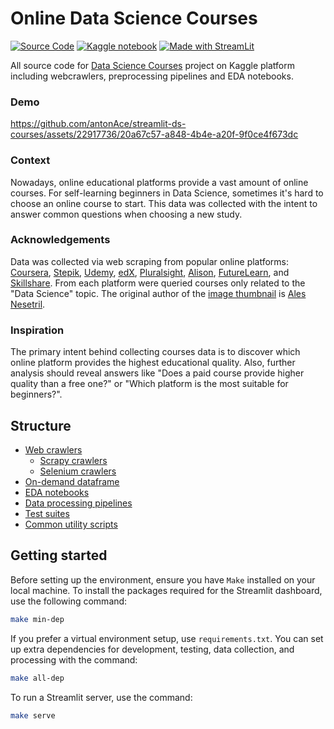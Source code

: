 # Online Data Science Courses

[![Source Code](https://img.shields.io/badge/GitHub-100000?style=for-the-badge&logo=github&logoColor=white)](https://github.com/antonAce/data-science-courses)
[![Kaggle notebook](https://img.shields.io/badge/Kaggle-20BEFF?style=for-the-badge&logo=Kaggle&logoColor=white)](https://www.kaggle.com/antonkozyriev/which-ds-online-course-to-take-first)
[![Made with StreamLit](https://img.shields.io/badge/Streamlit-FF4B4B?style=for-the-badge&logo=Streamlit&logoColor=white)](https://antonace-streamlit-ds-courses-introduction-qkg9ju.streamlit.app/)

All source code for [Data Science Courses](https://www.kaggle.com/antonkozyriev/online-data-science-courses) project on Kaggle platform including webcrawlers, preprocessing pipelines and EDA notebooks.

### Demo

https://github.com/antonAce/streamlit-ds-courses/assets/22917736/20a67c57-a848-4b4e-a20f-9f0ce4f673dc

### Context

Nowadays, online educational platforms provide a vast amount of online courses. For self-learning beginners in Data Science, sometimes it's hard to choose an online course to start. This data was collected with the intent to answer common questions when choosing a new study.


### Acknowledgements

Data was collected via web scraping from popular online platforms: [Coursera](https://www.coursera.org), [Stepik](https://stepik.org), [Udemy](https://www.udemy.com), [edX](https://www.edx.org), [Pluralsight](https://www.pluralsight.com), [Alison](https://alison.com), [FutureLearn](https://www.futurelearn.com), and [Skillshare](https://www.skillshare.com). From each platform were queried courses only related to the "Data Science" topic. The original author of the [image thumbnail](https://unsplash.com/photos/Im7lZjxeLhg) is [Ales Nesetril](https://unsplash.com/@alesnesetril).


### Inspiration

The primary intent behind collecting courses data is to discover which online platform provides the highest educational quality. Also, further analysis should reveal answers like "Does a paid course provide higher quality than a free one?" or "Which platform is the most suitable for beginners?".


## Structure

 - [Web crawlers](./crawlers)
    - [Scrapy crawlers](./crawlers/scrapy)
    - [Selenium crawlers](./crawlers/standalone)
 - [On-demand dataframe](./data)
 - [EDA notebooks](./data)
 - [Data processing pipelines](./pipeline)
 - [Test suites](./test)
 - [Common utility scripts](./util)


## Getting started

Before setting up the environment, ensure you have `Make` installed on your local machine. To install the packages required for the Streamlit dashboard, use the following command:

```bash
make min-dep
```

If you prefer a virtual environment setup, use `requirements.txt`. You can set up extra dependencies for development, testing, data collection, and processing with the command:

```bash
make all-dep
```

To run a Streamlit server, use the command:

```bash
make serve
```

